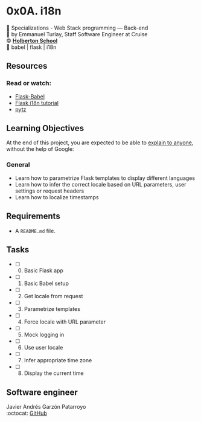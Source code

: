 # 0x0A. i18n
:open_file_folder: Specializations - Web Stack programming ― Back-end  
:bust_in_silhouette: by Emmanuel Turlay, Staff Software Engineer at Cruise  
:copyright: **[Holberton School](https://www.holbertonschool.com/)**  
:bookmark: babel | flask | i18n

## Resources
### Read or watch:
* [Flask-Babel](https://flask-babel.tkte.ch/)
* [Flask i18n tutorial](https://blog.miguelgrinberg.com/post/the-flask-mega-tutorial-part-xiii-i18n-and-l10n)
* [pytz](http://pytz.sourceforge.net/)

## Learning Objectives
At the end of this project, you are expected to be able to [explain to anyone](https://fs.blog/2012/04/feynman-technique/), without the help of Google:
### General
* Learn how to parametrize Flask templates to display different languages
* Learn how to infer the correct locale based on URL parameters, user settings or request headers
* Learn how to localize timestamps

## Requirements
* A ```README.md``` file.

## Tasks
* [ ] 0. Basic Flask app
* [ ] 1. Basic Babel setup
* [ ] 2. Get locale from request
* [ ] 3. Parametrize templates
* [ ] 4. Force locale with URL parameter
* [ ] 5. Mock logging in
* [ ] 6. Use user locale
* [ ] 7. Infer appropriate time zone
* [ ] 8. Display the current time

## Software engineer
Javier Andrés Garzón Patarroyo  
:octocat: [GitHub](https://github.com/javierandresgp/)
